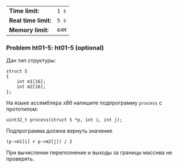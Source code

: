 |                      |       |
|----------------------|-------|
| **Time limit:**      | `1 s` |
| **Real time limit:** | `5 s` |
| **Memory limit:**    | `64M` |


### Problem ht01-5: ht01-5 (optional)

Дан тип структуры:

    
    
    struct S
    {
        int m1[16];
        int m2[16];
    };

На языке ассемблера x86 напишите подпрограмму `process` с
прототипом:

    
    
    uint32_t process(struct S *p, int i, int j);

Подпрограмма должна вернуть значение

    
    
    (p->m1[i] + p->m2[j]) / 2

При вычислении переполнение и выходы за границы массива не
проверять.


